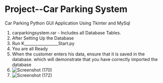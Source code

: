 # Project--Car Parking System
Car Parking Python GUI Application Using Tkinter and MySql

1) carparkingsystem.rar - Includes all Database Tables.
2) After Setting Up the Database
3) Run K_________________Start.py 
4) You are all Ready
5) When the customer enters his data, ensure that it is saved in the database. which will demonstrate that you have correctly imported the database
6) ![Screenshot (170)](https://github.com/Divyanshu3321/Project--Car-Parking-System/assets/141179274/94146417-aa7c-45c1-a60e-cb31e91aaf1b)
7) ![Screenshot (172)](https://github.com/Divyanshu3321/Project--Car-Parking-System/assets/141179274/fc26b72b-3a41-4400-acc8-218d34671fe7)


